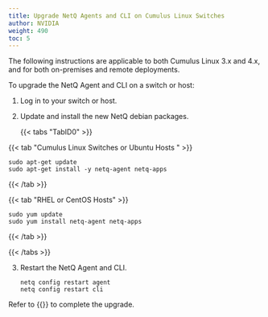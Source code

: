 ```yaml
---
title: Upgrade NetQ Agents and CLI on Cumulus Linux Switches
author: NVIDIA
weight: 490
toc: 5
---
```

The following instructions are applicable to both Cumulus Linux 3.x and 4.x, and for both on-premises and remote deployments.

To upgrade the NetQ Agent and CLI on a switch or host:

1. Log in to your switch or host.

2. Update and install the new NetQ debian packages.

    {{< tabs "TabID0" >}}

{{< tab "Cumulus Linux Switches or Ubuntu Hosts " >}}

```
sudo apt-get update
sudo apt-get install -y netq-agent netq-apps
```

{{< /tab >}}

{{< tab "RHEL or CentOS Hosts" >}}

```
sudo yum update
sudo yum install netq-agent netq-apps
```

{{< /tab >}}

{{< /tabs >}}

3. Restart the NetQ Agent and CLI.

    ```
    netq config restart agent
    netq config restart cli
    ```

Refer to {{<link title="Install and Configure the NetQ Agent on Cumulus Linux Switches">}} to complete the upgrade.
